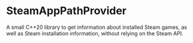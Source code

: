 # SteamAppPathProvider

A small C++20 library to get information about installed Steam games, as well as Steam installation information, without relying on the Steam API.
